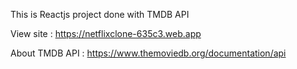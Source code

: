 This is Reactjs project done with TMDB API

View site : https://netflixclone-635c3.web.app

About TMDB API : https://www.themoviedb.org/documentation/api
